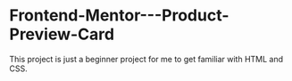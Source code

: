 # Frontend-Mentor---Product-Preview-Card

This project is just a beginner project for me to get familiar with HTML and CSS.
